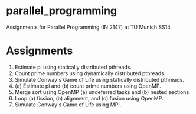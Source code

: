 parallel_programming
====================

Assignments for Parallel Programming (IN 2147) at TU Munich SS14

Assignments
====================

1. Estimate pi using statically distributed pthreads.
2. Count prime numbers using dynamically distributed pthreads.
3. Simulate Conway's Game of Life using statically distributed pthreads.
4. (a) Estimate pi and (b) count prime numbers using OpenMP.
5. Merge sort using OpenMP (a) undeferred tasks and (b) nested sections.
6. Loop (a) fission, (b) alignment, and (c) fusion using OpenMP.
7. Simulate Conway's Game of Life using MPI.
